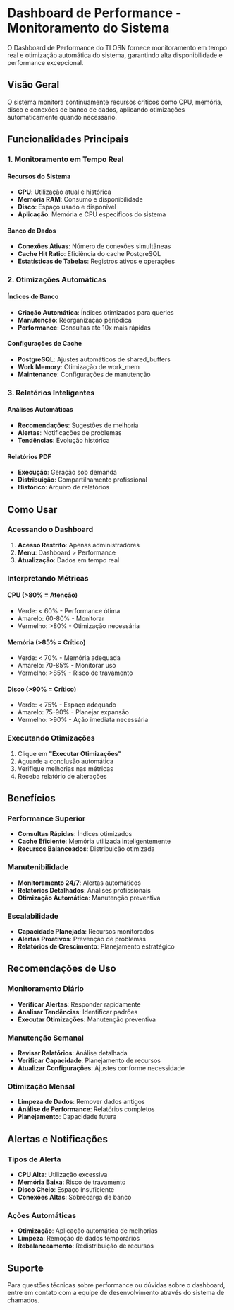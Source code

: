 # Dashboard de Performance - Monitoramento do Sistema

O Dashboard de Performance do TI OSN fornece monitoramento em tempo real e otimização automática do sistema, garantindo alta disponibilidade e performance excepcional.

## Visão Geral

O sistema monitora continuamente recursos críticos como CPU, memória, disco e conexões de banco de dados, aplicando otimizações automaticamente quando necessário.

## Funcionalidades Principais

### 1. Monitoramento em Tempo Real

#### Recursos do Sistema
- **CPU**: Utilização atual e histórica
- **Memória RAM**: Consumo e disponibilidade
- **Disco**: Espaço usado e disponível
- **Aplicação**: Memória e CPU específicos do sistema

#### Banco de Dados
- **Conexões Ativas**: Número de conexões simultâneas
- **Cache Hit Ratio**: Eficiência do cache PostgreSQL
- **Estatísticas de Tabelas**: Registros ativos e operações

### 2. Otimizações Automáticas

#### Índices de Banco
- **Criação Automática**: Índices otimizados para queries
- **Manutenção**: Reorganização periódica
- **Performance**: Consultas até 10x mais rápidas

#### Configurações de Cache
- **PostgreSQL**: Ajustes automáticos de shared_buffers
- **Work Memory**: Otimização de work_mem
- **Maintenance**: Configurações de manutenção

### 3. Relatórios Inteligentes

#### Análises Automáticas
- **Recomendações**: Sugestões de melhoria
- **Alertas**: Notificações de problemas
- **Tendências**: Evolução histórica

#### Relatórios PDF
- **Execução**: Geração sob demanda
- **Distribuição**: Compartilhamento profissional
- **Histórico**: Arquivo de relatórios

## Como Usar

### Acessando o Dashboard

1. **Acesso Restrito**: Apenas administradores
2. **Menu**: Dashboard > Performance
3. **Atualização**: Dados em tempo real

### Interpretando Métricas

#### CPU (>80% = Atenção)
- Verde: < 60% - Performance ótima
- Amarelo: 60-80% - Monitorar
- Vermelho: >80% - Otimização necessária

#### Memória (>85% = Crítico)
- Verde: < 70% - Memória adequada
- Amarelo: 70-85% - Monitorar uso
- Vermelho: >85% - Risco de travamento

#### Disco (>90% = Crítico)
- Verde: < 75% - Espaço adequado
- Amarelo: 75-90% - Planejar expansão
- Vermelho: >90% - Ação imediata necessária

### Executando Otimizações

1. Clique em **"Executar Otimizações"**
2. Aguarde a conclusão automática
3. Verifique melhorias nas métricas
4. Receba relatório de alterações

## Benefícios

### Performance Superior
- **Consultas Rápidas**: Índices otimizados
- **Cache Eficiente**: Memória utilizada inteligentemente
- **Recursos Balanceados**: Distribuição otimizada

### Manutenibilidade
- **Monitoramento 24/7**: Alertas automáticos
- **Relatórios Detalhados**: Análises profissionais
- **Otimização Automática**: Manutenção preventiva

### Escalabilidade
- **Capacidade Planejada**: Recursos monitorados
- **Alertas Proativos**: Prevenção de problemas
- **Relatórios de Crescimento**: Planejamento estratégico

## Recomendações de Uso

### Monitoramento Diário
- **Verificar Alertas**: Responder rapidamente
- **Analisar Tendências**: Identificar padrões
- **Executar Otimizações**: Manutenção preventiva

### Manutenção Semanal
- **Revisar Relatórios**: Análise detalhada
- **Verificar Capacidade**: Planejamento de recursos
- **Atualizar Configurações**: Ajustes conforme necessidade

### Otimização Mensal
- **Limpeza de Dados**: Remover dados antigos
- **Análise de Performance**: Relatórios completos
- **Planejamento**: Capacidade futura

## Alertas e Notificações

### Tipos de Alerta
- **CPU Alta**: Utilização excessiva
- **Memória Baixa**: Risco de travamento
- **Disco Cheio**: Espaço insuficiente
- **Conexões Altas**: Sobrecarga de banco

### Ações Automáticas
- **Otimização**: Aplicação automática de melhorias
- **Limpeza**: Remoção de dados temporários
- **Rebalanceamento**: Redistribuição de recursos

## Suporte

Para questões técnicas sobre performance ou dúvidas sobre o dashboard, entre em contato com a equipe de desenvolvimento através do sistema de chamados.